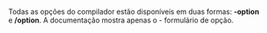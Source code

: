 
Todas as opções do compilador estão disponíveis em duas formas: **-option** e **/option**. A documentação mostra apenas o - formulário de opção. 
